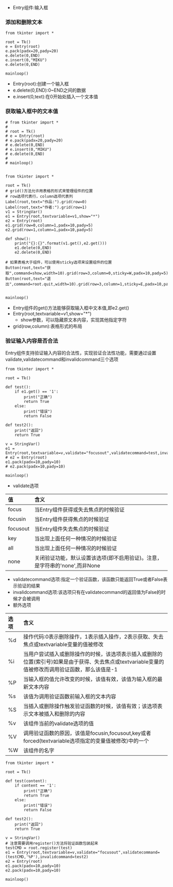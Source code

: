 * Entry组件:输入框

### 添加和删除文本

```
from tkinter import *

root = Tk()
e = Entry(root)
e.pack(padx=20,pady=20)
e.delete(0,END)
e.insert(0,"MIKU")
e.delete(0,END)

mainloop()
```

* Entry\(root\):创建一个输入框
* e.delete\(0,END\):0~END之间的数据
* e.insert\(0,text\):在0开始处插入一个文本值

### 获取输入框中的文本值

```
# from tkinter import *
#
# root = Tk()
# e = Entry(root)
# e.pack(padx=20,pady=20)
# e.delete(0,END)
# e.insert(0,"MIKU")
# e.delete(0,END)
#
# mainloop()


from tkinter import *

root = Tk()
# grid()方法允许用表格的形式来管理组件的位置
# row选项代表行，column选项代表列
Label(root,text="作品:").grid(row=0)
Label(root,text="作者:").grid(row=1)
v1 = StringVar()
e1 = Entry(root,textvariable=v1,show="*")
e2 = Entry(root)
e1.grid(row=0,column=1,padx=10,pady=5)
e2.grid(row=1,column=1,padx=10,pady=5)

def show():
    print("{}:{}".format(v1.get(),e2.get()))
    e1.delete(0,END)
    e2.delete(0,END)

# 如果表格大于组件，可以使用sticky选项来设置组件的位置
Button(root,text="获取",command=show,width=10).grid(row=3,column=0,sticky=W,padx=10,pady=5)
Button(root,text="退出",command=root.quit,width=10).grid(row=3,column=1,sticky=E,padx=10,pady=5)


mainloop()
```

* Entry组件的get\(\)方法能够获取输入框中文本值,即e2.get\(\)
* Entry\(root,textvariable=v1,show="\*"\)
  * show参数，可以隐藏原文本内容，实现其他指定字符
* grid\(row,column\):表格形式的布局

### 验证输入内容是否合法

Entry组件支持验证输入内容的合法性，实现验证合法性功能，需要通过设置validate,validatecommand和invalidcommand三个选项

```
from tkinter import *

root = Tk()

def test():
    if e1.get() == '1':
        print("正确")
        return True
    else:
        print("错误")
        return False

def test2():
    print("返回")
    return True

v = StringVar()
e1 = Entry(root,textvariable=v,validate="focusout",validatecommand=test,invalidcommand=test2)
# e2 = Entry(root)
e1.pack(padx=10,pady=10)
# e2.pack(padx=10,pady=10)

mainloop()
```

* validate选项

| 值 | 含义 |
| :--- | :--- |
| focus | 当Entry组件获得或失去焦点的时候验证 |
| focusin | 当Entry组件获得焦点的时候验证 |
| focusout | 当Entry组件失去焦点的时候验证 |
| key | 当出现上面任何一种情况的时候验证 |
| all | 当出现上面任何一种情况的时候验证 |
| none | 关闭验证功能，默认设置该选项\(即不启用验证\)。注意，是字符串的'none',而非None |

* validatecommand选项:指定一个验证函数，该函数只能返回True或者False表示验证的结果
* invalidcommand选项:该选项只有在validatecommand的返回值为False的时候才会被调用
* 额外选项

| 选项 | 含义 |
| :--- | :--- |
| %d | 操作代码:0表示删除操作，1表示插入操作，2表示获取、失去焦点或textvariable变量的值被修改 |
| %i | 当用户尝试插入或删除操作的时候，该选项表示插入或删除的位置\(索引号\)如果是由于获得、失去焦点或textvariable变量的值被修改而调用验证函数，那么该值是-1 |
| %P | 当输入框的值允许改变的时候，该值有效，该值为输入框的最新文本内容 |
| %s | 该值为调用验证函数前输入框的文本内容 |
| %S | 当插入或删除操作触发验证函数的时候，该值有效；该选项表示文本被插入和删除的内容 |
| %v | 该组件当前的validate选项的值 |
| %V | 调用验证函数的原因，该值是focusin,focusout,key或者forced\(textvariable选项指定的变量值被修改\)中的一个 |
| %W | 该组件的名字 |

```
from tkinter import *

root = Tk()

def test(content):
    if content == '1':
        print("正确")
        return True
    else:
        print("错误")
        return False

def test2():
    print("返回")
    return True

v = StringVar()
# 注意需要调用register()方法将验证函数包装起来
testCMD = root.register(test)
e1 = Entry(root,textvariable=v,validate="focusout",validatecommand=(testCMD,'%P'),invalidcommand=test2)
e2 = Entry(root)
e1.pack(padx=10,pady=10)
e2.pack(padx=10,pady=10)

mainloop()
```



